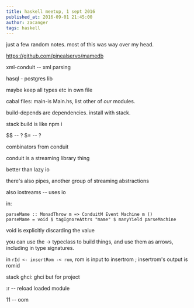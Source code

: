 ```yaml
---
title: haskell meetup, 1 sept 2016
published_at: 2016-09-01 21:45:00
author: zacanger
tags: haskell
---
```


just a few random notes. most of this was way over my head.

https://github.com/pinealservo/mamedb

xml-conduit -- xml parsing

hasql - postgres lib

maybe keep all types etc in own file

cabal files: main-is Main.hs, list other of _our_ modules.

build-depends are dependencies. install with stack.

stack build is like npm i

$$ -- ?
$= -- ?

combinators from conduit

conduit is a streaming library thing

better than lazy io

there's also pipes, another group of streaming abstractions

also iostreams -- uses io

in:
```
parseMame :: MonadThrow m => ConduitM Event Machine m ()
parseMame = void $ tagIgnoreAttrs "mame" $ manyYield parseMachine
```
void is explicitly discarding the value

you can use the -> typeclass to build things, and use them as arrows,
including in type signatures.

in `rId <- insertRom -< rom`,
rom is input to insertrom ; insertrom's output is romid

stack ghci: ghci but for project

:r -- reload loaded module

11 -- oom
